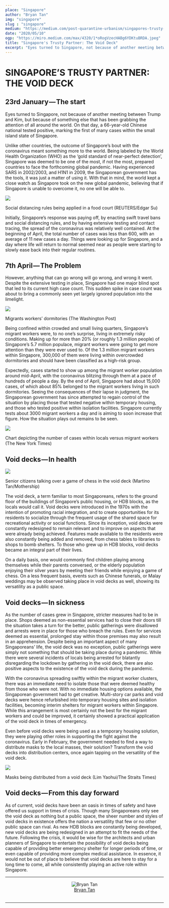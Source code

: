 ```yaml
---
place: "Singapore"
author: "Bryan Tan"
img: "singapore"
slug : "singapore"
medium: "https://medium.com/post-quarantine-urbanism/singapores-trusty-partner-the-void-deck-15fde8ce8ca1"
date: "2020/05/10"
ogp: "https://miro.medium.com/max/4320/1*oRogVzecHABg6YDKtuBRDA.jpeg"
title: "Singapore's Trusty Partner: The Void Deck"
excerpt: "Eyes turned to Singapore, not because of another meeting between Trump and Kim, but because of something else that has been grabbing the attention of all around the world. On that day, a 66-year-old Chinese national tested positive,"
---
```


SINGAPORE’S TRUSTY PARTNER: THE VOID DECK
===================

23rd January — The start
------------------------

Eyes turned to Singapore, not because of another meeting between Trump and Kim, but because of something else that has been grabbing the attention of all around the world. On that day, a 66-year-old Chinese national tested positive, marking the first of many cases within the small island state of Singapore.

Unlike other countries, the outcome of Singapore’s bout with the coronavirus meant something more to the world. Being labeled by the World Health Organization (WHO) as the ‘gold standard of near-perfect detection’, Singapore was deemed to be one of the most, if not the most, prepared countries to face the forthcoming global pandemic. Having experienced SARS in 2002/2003, and H1N1 in 2009, the Singaporean government has the tools, it was just a matter of using it. With that in mind, the world kept a close watch as Singapore took on the new global pandemic, believing that if Singapore is unable to overcome it, no one will be able to.

<img class="s t u ho ai" src="https://miro.medium.com/max/2560/1*vfzEba2QWwnCHLSiZgqAOA.jpeg"/>

Social distancing rules being applied in a food court (REUTERS/Edgar Su)

Initially, Singapore’s response was paying off, by enacting swift travel bans and social distancing rules, and by having extensive testing and contact tracing, the spread of the coronavirus was relatively well contained. At the beginning of April, the total number of cases was less than 600, with an average of 11 new cases a day. Things were looking up for Singapore, and a day where life will return to normal seemed near as people were starting to slowly ease back into their regular routines.

7th April — The Problem
-----------------------

However, anything that can go wrong will go wrong, and wrong it went. Despite the extensive testing in place, Singapore had one major blind spot that led to its current high case count. This sudden spike in case count was about to bring a commonly seen yet largely ignored population into the limelight.

<img class="s t u ho ai" src="https://miro.medium.com/max/2968/1*FLHSFxdDjwdQpGFrVOUDiQ.jpeg"/>

Migrants workers’ dormitories (The Washington Post)

Being confined within crowded and small living quarters, Singapore’s migrant workers were, to no one’s surprise, living in extremely risky conditions. Making up for more than 20% (or roughly 1.3 million people) of Singapore’s 5.7 million populace, migrant workers were going to get more attention than they were ever used to. Of the 1.3 million migrant workers within Singapore, 300,000 of them were living within overcrowded dormitories and should have been classified as a high-risk group.

Expectedly, cases started to show up among the migrant worker population around mid-April, with the coronavirus blitzing through them at a pace of hundreds of people a day. By the end of April, Singapore had about 15,000 cases, of which about 85% belonged to the migrant workers living in such dormitories. Seeing the consequences of their lapse in judgment, the Singaporean government has since attempted to regain control of the situation by placing those that tested negative within temporary housing, and those who tested positive within isolation facilities. Singapore currently tests about 3000 migrant workers a day and is aiming to soon increase that figure. How the situation plays out remains to be seen.

<img class="s t u ho ai" src="https://miro.medium.com/max/2588/1*YLCNigZh1FYlbTatchXQMw@2x.jpeg"/>

Chart depicting the number of cases within locals versus migrant workers (The New York Times)

Void decks — In health
----------------------

<img class="s t u ho ai" src="https://miro.medium.com/max/4320/1*oRogVzecHABg6YDKtuBRDA.jpeg"/>

Senior citizens talking over a game of chess in the void deck (Martino Tan/Mothership)

The void deck, a term familiar to most Singaporeans, refers to the ground floor of the buildings of Singapore’s public housing, or HDB blocks, as the locals would call it. Void decks were introduced in the 1970s with the intention of promoting racial integration, and to create opportunities for its residents to socialize through the frequent usage of the shared space for recreational activity or social functions. Since its inception, void decks were constantly redesigned to remain relevant and to improve on aspects that were already being achieved. Features made available to the residents were also constantly being added and removed, from chess tables to libraries to shops to bomb shelters. To those who grew up in HDB blocks, void decks became an integral part of their lives.

On a daily basis, one would commonly find children playing among themselves while their parents conversed, or the elderly population enjoying their silver years by meeting their friends while enjoying a game of chess. On a less frequent basis, events such as Chinese funerals, or Malay weddings may be observed taking place in void decks as well, showing its versatility as a public space.

Void decks — In sickness
------------------------

As the number of cases grew in Singapore, stricter measures had to be in place. Shops deemed as non-essential services had to close their doors till the situation takes a turn for the better, public gatherings were disallowed and arrests were in place for those who breach the rules. Even for services deemed as essential, prolonged stay within those premises may also result in an apprehension. Despite being an important aspect of many Singaporeans’ life, the void deck was no exception, public gatherings were simply not something that should be taking place during a pandemic. While there were several incidents of locals being arrested for blatantly disregarding the lockdown by gathering in the void deck, there are also positive aspects to the existence of the void deck during the pandemic.

With the coronavirus spreading swiftly within the migrant worker clusters, there was an immediate need to isolate those that were deemed healthy from those who were not. With no immediate housing options available, the Singaporean government had to get creative. Multi-story car parks and void decks were hence refurbished into temporary housing sites and isolation facilities, becoming interim shelters for migrant workers within Singapore. While this arrangement is most certainly not the best for the migrant workers and could be improved, it certainly showed a practical application of the void deck in times of emergency.

Even before void decks were being used as a temporary housing solution, they were playing other roles in supporting the fight against the coronavirus. Early in February, the government needed to find a way to distribute masks to the local masses, their solution? Transform the void decks into distribution centers, once again tapping on the versatility of the void deck.

<img class="s t u ho ai" src="https://miro.medium.com/max/2560/1*tdxDpO53-KXynkiwrGMrAQ.jpeg"/>

Masks being distributed from a void deck (Lim Yaohui/The Straits Times)

Void decks — From this day forward
----------------------------------

As of current, void decks have been an oasis in times of safety and have offered us support in times of crisis. Though many Singaporeans only see the void deck as nothing but a public space, the sheer number and styles of void decks in existence offers the nation a versatility that few or no other public space can rival. As new HDB blocks are constantly being developed, new void decks are being redesigned in an attempt to fit the needs of the future. Following the crisis, it would be wise for the architects and urban planners of Singapore to entertain the possibility of void decks being capable of providing better emergency shelter for longer periods of time, or even capable of providing more complex medical assistance. In essence, it would not be out of place to believe that void decks are here to stay for a long time to come, all while consistently playing an active role within Singapore.

* * *

<div style="display: flex; margin-bottom: 2rem">
    <div style="margin: 0 auto; text-align: center">
        <img alt="Bryan Tan" src="https://miro.medium.com/fit/c/96/96/2*1WoEICExk10xRUh5GR_gtw.jpeg"/>
        <br/>
        <a href="https://medium.com/@bryantjaywai?source=post_page-----15fde8ce8ca1----------------------">Bryan Tan</a>
    </div>
</div>

* * *